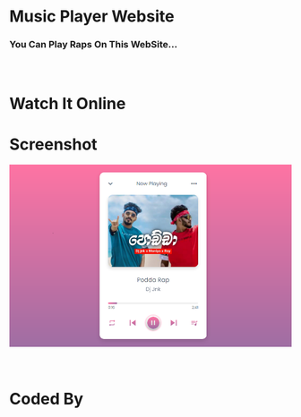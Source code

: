 # Music Player Website

### You Can Play Raps On This WebSite... <br><br><br>

# Watch It Online



# Screenshot
<img src="/images/ss.png"><br><br><br>

# Coded By
